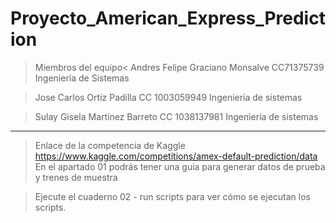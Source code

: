 # Proyecto_American_Express_Prediction

>Miembros del equipo<
>Andres Felipe Graciano Monsalve CC71375739 Ingeniería de Sistemas

>Jose Carlos Ortiz Padilla CC 1003059949 Ingeniería de sistemas

>Sulay Gisela Martínez Barreto CC 1038137981 Ingeniería de sistemas
-------------
>Enlace de la competencia de Kaggle
https://www.kaggle.com/competitions/amex-default-prediction/data
En el apartado 01 podrás tener una guia  para generar datos de prueba y trenes de muestra

>Ejecute el cuaderno 02 - run scripts para ver cómo se ejecutan los scripts.
